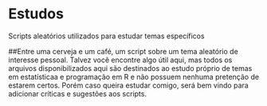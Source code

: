 # Estudos
Scripts aleatórios utilizados para estudar temas específicos

##Entre uma cerveja e um café, um script sobre um tema aleatório de interesse pessoal.
Talvez você encontre algo útil aqui, mas todos os arquivos disponibilizados aqui são destinados ao estudo próprio de temas em estatísticaa e programação em R e não possuem nenhuma pretenção de estarem certos. Porém caso queira estudar comigo, será bem vindo para adicionar críticas e sugestões aos scripts.

